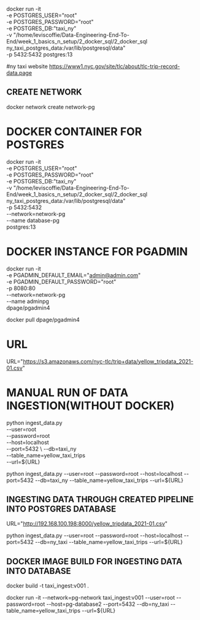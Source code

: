 docker run -it \
    -e POSTGRES_USER="root" \
    -e POSTGRES_PASSWORD="root" \
    -e POSTGRES_DB:"taxi_ny" \
    -v "/home/leviscoffie/Data-Engineering-End-To-End/week_1_basics_n_setup/2_docker_sql/2_docker_sql ny_taxi_postgres_data:/var/lib/postgresql/data" \
    -p 5432:5432
     postgres:13



#ny taxi website
https://www1.nyc.gov/site/tlc/about/tlc-trip-record-data.page



## CREATE NETWORK

docker network create network-pg

# DOCKER CONTAINER FOR POSTGRES
docker run -it \
    -e POSTGRES_USER="root" \
    -e POSTGRES_PASSWORD="root" \
    -e POSTGRES_DB:"taxi_ny" \
    -v "/home/leviscoffie/Data-Engineering-End-To-End/week_1_basics_n_setup/2_docker_sql/2_docker_sql ny_taxi_postgres_data:/var/lib/postgresql/data" \
    -p 5432:5432 \
    --network=network-pg \
    --name database-pg \
     postgres:13

# DOCKER INSTANCE FOR PGADMIN
docker run -it \
  -e PGADMIN_DEFAULT_EMAIL="admin@admin.com" \
  -e PGADMIN_DEFAULT_PASSWORD="root" \
  -p 8080:80 \
  --network=network-pg \
  --name adminpg \
    dpage/pgadmin4

docker pull dpage/pgadmin4

# URL
URL="https://s3.amazonaws.com/nyc-tlc/trip+data/yellow_tripdata_2021-01.csv"
# MANUAL RUN OF DATA INGESTION(WITHOUT DOCKER)
python ingest_data.py \
  --user=root \
  --password=root \
  --host=localhost \
  --port=5432 \ 
  --db=taxi_ny \
  --table_name=yellow_taxi_trips \
  --url=${URL}




python ingest_data.py --user=root  --password=root   --host=localhost  --port=5432 --db=taxi_ny --table_name=yellow_taxi_trips  --url=${URL}

## INGESTING DATA THROUGH CREATED PIPELINE INTO POSTGRES DATABASE
URL="http://192.168.100.198:8000/yellow_tripdata_2021-01.csv"

python ingest_data.py --user=root  --password=root   --host=localhost  --port=5432 --db=ny_taxi --table_name=yellow_taxi_trips  --url=${URL}



## DOCKER IMAGE BUILD FOR INGESTING DATA INTO DATABASE
docker build -t taxi_ingest:v001 .


docker run -it  --network=pg-network taxi_ingest:v001 --user=root  --password=root   --host=pg-database2   --port=5432 --db=ny_taxi --table_name=yellow_taxi_trips  --url=${URL}